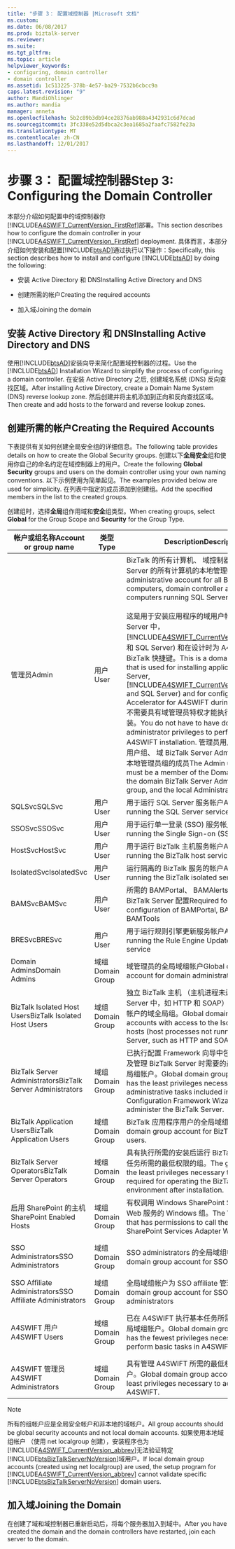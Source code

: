 ```yaml
---
title: "步骤 3： 配置域控制器 |Microsoft 文档"
ms.custom: 
ms.date: 06/08/2017
ms.prod: biztalk-server
ms.reviewer: 
ms.suite: 
ms.tgt_pltfrm: 
ms.topic: article
helpviewer_keywords:
- configuring, domain controller
- domain controller
ms.assetid: 1c513225-378b-4e57-ba29-7532b6cbcc9a
caps.latest.revision: "9"
author: MandiOhlinger
ms.author: mandia
manager: anneta
ms.openlocfilehash: 5b2c89b3db94ce28376ab988a4342931c6d7dcad
ms.sourcegitcommit: 3fc338e52d5dbca2c3ea1685a2faafc7582fe23a
ms.translationtype: MT
ms.contentlocale: zh-CN
ms.lasthandoff: 12/01/2017
---
```

# <a name="step-3-configuring-the-domain-controller"></a><span data-ttu-id="0b901-102">步骤 3： 配置域控制器</span><span class="sxs-lookup"><span data-stu-id="0b901-102">Step 3: Configuring the Domain Controller</span></span>
<span data-ttu-id="0b901-103">本部分介绍如何配置中的域控制器你[!INCLUDE[A4SWIFT_CurrentVersion_FirstRef](../../includes/a4swift-currentversion-firstref-md.md)]部署。</span><span class="sxs-lookup"><span data-stu-id="0b901-103">This section describes how to configure the domain controller in your [!INCLUDE[A4SWIFT_CurrentVersion_FirstRef](../../includes/a4swift-currentversion-firstref-md.md)] deployment.</span></span> <span data-ttu-id="0b901-104">具体而言，本部分介绍如何安装和配置[!INCLUDE[btsAD](../../includes/btsad-md.md)]通过执行以下操作：</span><span class="sxs-lookup"><span data-stu-id="0b901-104">Specifically, this section describes how to install and configure [!INCLUDE[btsAD](../../includes/btsad-md.md)] by doing the following:</span></span>  
  
-   <span data-ttu-id="0b901-105">安装 Active Directory 和 DNS</span><span class="sxs-lookup"><span data-stu-id="0b901-105">Installing Active Directory and DNS</span></span>  
  
-   <span data-ttu-id="0b901-106">创建所需的帐户</span><span class="sxs-lookup"><span data-stu-id="0b901-106">Creating the required accounts</span></span>  
  
-   <span data-ttu-id="0b901-107">加入域</span><span class="sxs-lookup"><span data-stu-id="0b901-107">Joining the domain</span></span>  
  
## <a name="installing-active-directory-and-dns"></a><span data-ttu-id="0b901-108">安装 Active Directory 和 DNS</span><span class="sxs-lookup"><span data-stu-id="0b901-108">Installing Active Directory and DNS</span></span>  
 <span data-ttu-id="0b901-109">使用[!INCLUDE[btsAD](../../includes/btsad-md.md)]安装向导来简化配置域控制器的过程。</span><span class="sxs-lookup"><span data-stu-id="0b901-109">Use the [!INCLUDE[btsAD](../../includes/btsad-md.md)] Installation Wizard to simplify the process of configuring a domain controller.</span></span> <span data-ttu-id="0b901-110">在安装 Active Directory 之后, 创建域名系统 (DNS) 反向查找区域。</span><span class="sxs-lookup"><span data-stu-id="0b901-110">After installing Active Directory, create a Domain Name System (DNS) reverse lookup zone.</span></span> <span data-ttu-id="0b901-111">然后创建并将主机添加到正向和反向查找区域。</span><span class="sxs-lookup"><span data-stu-id="0b901-111">Then create and add hosts to the forward and reverse lookup zones.</span></span>  
  
## <a name="creating-the-required-accounts"></a><span data-ttu-id="0b901-112">创建所需的帐户</span><span class="sxs-lookup"><span data-stu-id="0b901-112">Creating the Required Accounts</span></span>  
 <span data-ttu-id="0b901-113">下表提供有关如何创建全局安全组的详细信息。</span><span class="sxs-lookup"><span data-stu-id="0b901-113">The following table provides details on how to create the Global Security groups.</span></span> <span data-ttu-id="0b901-114">创建以下**全局安全**组和使用你自己的命名约定在域控制器上的用户。</span><span class="sxs-lookup"><span data-stu-id="0b901-114">Create the following **Global Security** groups and users on the domain controller using your own naming conventions.</span></span> <span data-ttu-id="0b901-115">以下示例使用为简单起见。</span><span class="sxs-lookup"><span data-stu-id="0b901-115">The examples provided below are used for simplicity.</span></span> <span data-ttu-id="0b901-116">在列表中指定的成员添加到创建组。</span><span class="sxs-lookup"><span data-stu-id="0b901-116">Add the specified members in the list to the created groups.</span></span>  
  
 <span data-ttu-id="0b901-117">创建组时，选择**全局**组作用域和**安全**组类型。</span><span class="sxs-lookup"><span data-stu-id="0b901-117">When creating groups, select **Global** for the Group Scope and **Security** for the Group Type.</span></span>  
  
|<span data-ttu-id="0b901-118">帐户或组名称</span><span class="sxs-lookup"><span data-stu-id="0b901-118">Account or group name</span></span>|<span data-ttu-id="0b901-119">类型</span><span class="sxs-lookup"><span data-stu-id="0b901-119">Type</span></span>|<span data-ttu-id="0b901-120">Description</span><span class="sxs-lookup"><span data-stu-id="0b901-120">Description</span></span>|<span data-ttu-id="0b901-121">成员</span><span class="sxs-lookup"><span data-stu-id="0b901-121">Members</span></span>|  
|---------------------------|----------|-----------------|-------------|  
|<span data-ttu-id="0b901-122">管理员</span><span class="sxs-lookup"><span data-stu-id="0b901-122">Admin</span></span>|<span data-ttu-id="0b901-123">用户</span><span class="sxs-lookup"><span data-stu-id="0b901-123">User</span></span>|<span data-ttu-id="0b901-124">BizTalk 的所有计算机、 域控制器和运行 SQL Server 的所有计算机的本地管理帐户。</span><span class="sxs-lookup"><span data-stu-id="0b901-124">Local administrative account for all BizTalk computers, domain controller and all computers running SQL Server.</span></span><br /><br /> <span data-ttu-id="0b901-125">这是用于安装应用程序的域用户帐户 (BizTalk Server 中， [!INCLUDE[A4SWIFT_CurrentVersion_abbrev](../../includes/a4swift-currentversion-abbrev-md.md)]，和 SQL Server) 和在设计时为 A4SWIFT 配置 BizTalk 快捷键。</span><span class="sxs-lookup"><span data-stu-id="0b901-125">This is a domain user account that is used for installing applications (BizTalk Server, [!INCLUDE[A4SWIFT_CurrentVersion_abbrev](../../includes/a4swift-currentversion-abbrev-md.md)], and SQL Server) and for configuring BizTalk Accelerator for A4SWIFT during design time.</span></span> <span data-ttu-id="0b901-126">不需要具有域管理员特权才能执行 A4SWIFT 安装。</span><span class="sxs-lookup"><span data-stu-id="0b901-126">You do not have to have domain administrator privileges to perform the A4SWIFT installation.</span></span> <span data-ttu-id="0b901-127">管理员用户帐户必须是域用户组、 域 BizTalk Server Administrators 组和本地管理员组的成员</span><span class="sxs-lookup"><span data-stu-id="0b901-127">The Admin user account must be a member of the Domain Users group, the domain BizTalk Server Administrators group, and the local Administrators group</span></span>||  
|<span data-ttu-id="0b901-128">SQLSvc</span><span class="sxs-lookup"><span data-stu-id="0b901-128">SQLSvc</span></span>|<span data-ttu-id="0b901-129">用户</span><span class="sxs-lookup"><span data-stu-id="0b901-129">User</span></span>|<span data-ttu-id="0b901-130">用于运行 SQL Server 服务帐户</span><span class="sxs-lookup"><span data-stu-id="0b901-130">Account for running the SQL Server service</span></span>||  
|<span data-ttu-id="0b901-131">SSOSvc</span><span class="sxs-lookup"><span data-stu-id="0b901-131">SSOSvc</span></span>|<span data-ttu-id="0b901-132">用户</span><span class="sxs-lookup"><span data-stu-id="0b901-132">User</span></span>|<span data-ttu-id="0b901-133">用于运行单一登录 (SSO) 服务帐户</span><span class="sxs-lookup"><span data-stu-id="0b901-133">Account for running the Single Sign-on (SSO) service</span></span>||  
|<span data-ttu-id="0b901-134">HostSvc</span><span class="sxs-lookup"><span data-stu-id="0b901-134">HostSvc</span></span>|<span data-ttu-id="0b901-135">用户</span><span class="sxs-lookup"><span data-stu-id="0b901-135">User</span></span>|<span data-ttu-id="0b901-136">用于运行 BizTalk 主机服务帐户</span><span class="sxs-lookup"><span data-stu-id="0b901-136">Account for running the BizTalk host service</span></span>||  
|<span data-ttu-id="0b901-137">IsolatedSvc</span><span class="sxs-lookup"><span data-stu-id="0b901-137">IsolatedSvc</span></span>|<span data-ttu-id="0b901-138">用户</span><span class="sxs-lookup"><span data-stu-id="0b901-138">User</span></span>|<span data-ttu-id="0b901-139">运行隔离的 BizTalk 服务的帐户</span><span class="sxs-lookup"><span data-stu-id="0b901-139">Account for running the BizTalk isolated service</span></span>||  
|<span data-ttu-id="0b901-140">BAMSvc</span><span class="sxs-lookup"><span data-stu-id="0b901-140">BAMSvc</span></span>|<span data-ttu-id="0b901-141">用户</span><span class="sxs-lookup"><span data-stu-id="0b901-141">User</span></span>|<span data-ttu-id="0b901-142">所需的 BAMPortal、 BAMAlerts，和 BAMTools BizTalk Server 配置</span><span class="sxs-lookup"><span data-stu-id="0b901-142">Required for BizTalk Server configuration of BAMPortal, BAMAlerts, and BAMTools</span></span>||  
|<span data-ttu-id="0b901-143">BRESvc</span><span class="sxs-lookup"><span data-stu-id="0b901-143">BRESvc</span></span>|<span data-ttu-id="0b901-144">用户</span><span class="sxs-lookup"><span data-stu-id="0b901-144">User</span></span>|<span data-ttu-id="0b901-145">用于运行规则引擎更新服务帐户</span><span class="sxs-lookup"><span data-stu-id="0b901-145">Account for running the Rule Engine Update Service service</span></span>||  
|<span data-ttu-id="0b901-146">Domain Admins</span><span class="sxs-lookup"><span data-stu-id="0b901-146">Domain Admins</span></span>|<span data-ttu-id="0b901-147">域组</span><span class="sxs-lookup"><span data-stu-id="0b901-147">Domain Group</span></span>|<span data-ttu-id="0b901-148">域管理员的全局域组帐户</span><span class="sxs-lookup"><span data-stu-id="0b901-148">Global domain group account for domain administrators</span></span>||  
|<span data-ttu-id="0b901-149">BizTalk Isolated Host Users</span><span class="sxs-lookup"><span data-stu-id="0b901-149">BizTalk Isolated Host Users</span></span>|<span data-ttu-id="0b901-150">域组</span><span class="sxs-lookup"><span data-stu-id="0b901-150">Domain Group</span></span>|<span data-ttu-id="0b901-151">独立 BizTalk 主机 （主机进程未运行在 BizTalk Server 中，如 HTTP 和 SOAP） 拥有访问权限的帐户的域全局组。</span><span class="sxs-lookup"><span data-stu-id="0b901-151">Global domain group for accounts with access to the Isolated BizTalk hosts (host processes not running on BizTalk Server, such as HTTP and SOAP).</span></span>|<span data-ttu-id="0b901-152">\<IsolatedSvc\>， \<HostSvc\></span><span class="sxs-lookup"><span data-stu-id="0b901-152">\<IsolatedSvc\>, \<HostSvc\></span></span>|  
|<span data-ttu-id="0b901-153">BizTalk Server Administrators</span><span class="sxs-lookup"><span data-stu-id="0b901-153">BizTalk Server Administrators</span></span>|<span data-ttu-id="0b901-154">域组</span><span class="sxs-lookup"><span data-stu-id="0b901-154">Domain Group</span></span>|<span data-ttu-id="0b901-155">已执行配置 Framework 向导中包括的管理任务以及管理 BizTalk Server 时需要的最低权限的域全局组帐户。</span><span class="sxs-lookup"><span data-stu-id="0b901-155">Global domain group account that has the least privileges necessary to perform administrative tasks included in the Configuration Framework Wizard and to administer the BizTalk Server.</span></span>|<span data-ttu-id="0b901-156">\<管理员\></span><span class="sxs-lookup"><span data-stu-id="0b901-156">\<Admin\></span></span>|  
|<span data-ttu-id="0b901-157">BizTalk Application Users</span><span class="sxs-lookup"><span data-stu-id="0b901-157">BizTalk Application Users</span></span>|<span data-ttu-id="0b901-158">域组</span><span class="sxs-lookup"><span data-stu-id="0b901-158">Domain Group</span></span>|<span data-ttu-id="0b901-159">BizTalk 应用程序用户的全局域组帐户。</span><span class="sxs-lookup"><span data-stu-id="0b901-159">Global domain group account for BizTalk application users.</span></span>|<span data-ttu-id="0b901-160">\<HostSvc\></span><span class="sxs-lookup"><span data-stu-id="0b901-160">\<HostSvc\></span></span>|  
|<span data-ttu-id="0b901-161">BizTalk Server Operators</span><span class="sxs-lookup"><span data-stu-id="0b901-161">BizTalk Server Operators</span></span>|<span data-ttu-id="0b901-162">域组</span><span class="sxs-lookup"><span data-stu-id="0b901-162">Domain Group</span></span>|<span data-ttu-id="0b901-163">具有执行所需的安装后运行 BizTalk Server 环境任务所需的最低权限的组。</span><span class="sxs-lookup"><span data-stu-id="0b901-163">The group that has the least privileges necessary to perform tasks required for operating the BizTalk Server environment after installation.</span></span>||  
|<span data-ttu-id="0b901-164">启用 SharePoint 的主机</span><span class="sxs-lookup"><span data-stu-id="0b901-164">SharePoint Enabled Hosts</span></span>|<span data-ttu-id="0b901-165">域组</span><span class="sxs-lookup"><span data-stu-id="0b901-165">Domain Group</span></span>|<span data-ttu-id="0b901-166">有权调用 Windows SharePoint Services 适配器 Web 服务的 Windows 组。</span><span class="sxs-lookup"><span data-stu-id="0b901-166">The Windows group that has permissions to call the Windows SharePoint Services Adapter Web services.</span></span>|<span data-ttu-id="0b901-167">\<HostSvc\></span><span class="sxs-lookup"><span data-stu-id="0b901-167">\<HostSvc\></span></span>|  
|<span data-ttu-id="0b901-168">SSO Administrators</span><span class="sxs-lookup"><span data-stu-id="0b901-168">SSO Administrators</span></span>|<span data-ttu-id="0b901-169">域组</span><span class="sxs-lookup"><span data-stu-id="0b901-169">Domain Group</span></span>|<span data-ttu-id="0b901-170">SSO administrators 的全局域组帐户。</span><span class="sxs-lookup"><span data-stu-id="0b901-170">Global domain group account for SSO administrators.</span></span>|<span data-ttu-id="0b901-171">\<管理员\>， \<SSOSvc\></span><span class="sxs-lookup"><span data-stu-id="0b901-171">\<Admin\>, \<SSOSvc\></span></span>|  
|<span data-ttu-id="0b901-172">SSO Affiliate Administrators</span><span class="sxs-lookup"><span data-stu-id="0b901-172">SSO Affiliate Administrators</span></span>|<span data-ttu-id="0b901-173">域组</span><span class="sxs-lookup"><span data-stu-id="0b901-173">Domain Group</span></span>|<span data-ttu-id="0b901-174">全局域组帐户为 SSO affiliate 管理员</span><span class="sxs-lookup"><span data-stu-id="0b901-174">Global domain group account for SSO affiliate administrators</span></span>|<span data-ttu-id="0b901-175">\<管理员\></span><span class="sxs-lookup"><span data-stu-id="0b901-175">\<Admin\></span></span>|  
|<span data-ttu-id="0b901-176">A4SWIFT 用户</span><span class="sxs-lookup"><span data-stu-id="0b901-176">A4SWIFT Users</span></span>|<span data-ttu-id="0b901-177">域组</span><span class="sxs-lookup"><span data-stu-id="0b901-177">Domain Group</span></span>|<span data-ttu-id="0b901-178">已在 A4SWIFT 执行基本任务所需的最少特权的全局域组帐户。</span><span class="sxs-lookup"><span data-stu-id="0b901-178">Global domain group account that has the fewest privileges necessary to perform basic tasks in A4SWIFT.</span></span>|<span data-ttu-id="0b901-179">\<HostSvc\>、 其他网络用户</span><span class="sxs-lookup"><span data-stu-id="0b901-179">\<HostSvc\>, Additional Network Users</span></span>|  
|<span data-ttu-id="0b901-180">A4SWIFT 管理员</span><span class="sxs-lookup"><span data-stu-id="0b901-180">A4SWIFT Administrators</span></span>|<span data-ttu-id="0b901-181">域组</span><span class="sxs-lookup"><span data-stu-id="0b901-181">Domain Group</span></span>|<span data-ttu-id="0b901-182">具有管理 A4SWIFT 所需的最低权限的域全局组帐户。</span><span class="sxs-lookup"><span data-stu-id="0b901-182">Global domain group account that has the least privileges necessary to administer A4SWIFT.</span></span>|<span data-ttu-id="0b901-183">\<管理员\></span><span class="sxs-lookup"><span data-stu-id="0b901-183">\<Admin\></span></span>|  
  
> [!NOTE]
>  <span data-ttu-id="0b901-184">所有的组帐户应是全局安全帐户和非本地的域帐户。</span><span class="sxs-lookup"><span data-stu-id="0b901-184">All group accounts should be global security accounts and not local domain accounts.</span></span> <span data-ttu-id="0b901-185">如果使用本地域组帐户 （使用 net localgroup 创建），安装程序也为[!INCLUDE[A4SWIFT_CurrentVersion_abbrev](../../includes/a4swift-currentversion-abbrev-md.md)]无法验证特定[!INCLUDE[btsBizTalkServerNoVersion](../../includes/btsbiztalkservernoversion-md.md)]域用户。</span><span class="sxs-lookup"><span data-stu-id="0b901-185">If local domain group accounts (created using net localgroup) are used, the setup program for [!INCLUDE[A4SWIFT_CurrentVersion_abbrev](../../includes/a4swift-currentversion-abbrev-md.md)] cannot validate specific [!INCLUDE[btsBizTalkServerNoVersion](../../includes/btsbiztalkservernoversion-md.md)] domain users.</span></span>  
  
## <a name="joining-the-domain"></a><span data-ttu-id="0b901-186">加入域</span><span class="sxs-lookup"><span data-stu-id="0b901-186">Joining the Domain</span></span>  
 <span data-ttu-id="0b901-187">在创建了域和域控制器已重新启动后，将每个服务器加入到域中。</span><span class="sxs-lookup"><span data-stu-id="0b901-187">After you have created the domain and the domain controllers have restarted, join each server to the domain.</span></span>